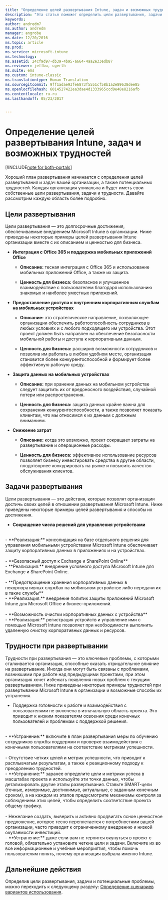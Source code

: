 ```yaml
---
title: "Определение целей развертывания Intune, задач и возможных трудностей | Документы Майкрософт"
description: "Эта статья поможет определить цели развертывания, задачи и возможные трудности для внедрения Microsoft Intune с использованием только облачной среды."
keywords: 
author: andredm7
ms.author: andredm
manager: angrobe
ms.date: 12/20/2016
ms.topic: article
ms.prod: 
ms.service: microsoft-intune
ms.technology: 
ms.assetid: 24cf9d97-db39-4b95-a664-4aa2e33edb87
ms.reviewer: jeffbu, cgerth
ms.suite: ems
ms.custom: intune-classic
ms.translationtype: Human Translation
ms.sourcegitcommit: 9ff1adae93fe6873f5551cf58b1a2e89638dee85
ms.openlocfilehash: 6014527422ea3dae4d1333965ccd9e48e8216afb
ms.contentlocale: ru-ru
ms.lasthandoff: 05/23/2017


---
```


# <a name="determine-intune-deployment-goals-objectives-and-challenges"></a>Определение целей развертывания Intune, задач и возможных трудностей

[!INCLUDE[note for both-portals](../includes/note-for-both-portals.md)]

Хороший план развертывания начинается с определения целей развертывания и задач вашей организации, а также потенциальных трудностей. Каждая организация уникальна и будет иметь свои собственные цели развертывания, задачи и трудности. Давайте рассмотрим каждую область более подробно.

## <a name="deployment-goals"></a>Цели развертывания

Цели развертывания — это долгосрочные достижения, обеспечиваемые внедрением Microsoft Intune в организации. Ниже приведены некоторые примеры целей развертывания Intune организации вместе с их описанием и ценностью для бизнеса.

-   **Интеграция с Office 365 и поддержка мобильных приложений Office**

    -   **Описание:** тесная интеграция с Office 365 и использование мобильных приложений Office, а также их защита.

    -   **Ценность для бизнеса:** безопасное и улучшенное взаимодействие с пользователем благодаря использованию знакомых и наиболее уместных приложений.

-   **Предоставление доступа к внутренним корпоративным службам на мобильных устройствах**

    -   **Описание:** это стратегическое направление, позволяющее организации обеспечить работоспособность сотрудников в любых условиях и с любого подходящего им устройства. Этот проект должен быть направлен на обеспечение безопасности мобильной работы и доступа к корпоративным данным.

    -   **Ценность для бизнеса:** расширив возможности сотрудников и позволив им работать в любом удобном месте, организация становится более конкурентоспособной и формирует более эффективную рабочую среду.

-   **Защита данных на мобильных устройствах**

    -   **Описание:** при хранении данных на мобильном устройстве следует защитить их от вредоносного воздействия, случайной потери или распространения.

    -   **Ценность для бизнеса:** защита данных крайне важна для сохранения конкурентоспособности, а также позволяет показать клиентам, что мы относимся к их данным с должным вниманием.

-   **Снижение затрат**

    -   **Описание:** когда это возможно, проект сокращает затраты на развертывание и операционные расходы.

    -    **Ценность для бизнеса:** эффективное использование ресурсов позволяет бизнесу инвестировать средства в другие области, плодотворнее конкурировать на рынке и повысить качество обслуживания клиентов.

## <a name="deployment-objectives"></a>Задачи развертывания

Цели развертывания — это действия, которые позволят организации достичь своих целей в отношении развертывания Microsoft Intune. Ниже приведены некоторые примеры целей развертывания и способы их достижения.

-   **Сокращение числа решений для управления устройствами**
<br>
    -   **Реализация:** консолидация на базе отдельного решения для управления мобильными устройствами Microsoft Intune обеспечивает защиту корпоративных данных в приложениях и на устройствах.
<br></br>
-   **Безопасный доступ к Exchange и SharePoint Online**
<br>
    -   **Реализация:** внедрение условного доступа Microsoft Intune для Exchange и SharePoint Online.
<br></br>
-   **Предотвращение хранения корпоративных данных в некорпоративных службах на мобильном устройстве либо передачи их в такие службы**
<br>
    -   **Реализация:** внедрение политик защиты приложений Microsoft Intune для Microsoft Office и бизнес-приложений.
<br></br>
-   **Возможность очистки корпоративных данных с устройства**
<br>
    -   **Реализация:** регистрация устройств и управление ими с помощью Microsoft Intune позволяет при необходимости выполнить удаленную очистку корпоративных данных и ресурсов.

## <a name="deployment-challenges"></a>Трудности при развертывании

Трудности при развертывания — это ключевые проблемы, с которыми сталкивается организация, способные оказать отрицательное влияние на развертывание. Иногда они могут быть связаны с проблемами, возникшими при работе над предыдущими проектами, при этом организация хочет избежать появления новых проблем с текущим развертыванием. Ниже приведены некоторые примеры трудностей при развертывании Microsoft Intune в организации и возможные способы их устранения.

-   Поддержка готовности к работе и взаимодействия с пользователями не включена в изначальную область проекта.  Это приводит к низким показателям освоения среди конечных пользователей и проблемам с поддержкой решения.
<br>
    -   **Устранение:** включите в план развертывания меры по обучению сотрудников службы поддержки и проверке взаимодействия с конечными пользователями на соответствие метрикам успешности.
<br></br>
-   Отсутствие четких целей и метрик успешности, что приводит к расплывчатым результатам, а также к реакционному подходу к преодолению трудностей.
<br>
    -   **Устранение:** заранее определите цели и метрики успеха в масштабах проекта и используйте эти точки данных, чтобы детализировать другие этапы развертывания. Ставьте SMART-цели (точные, измеримые, достижимые, актуальные, с заданным конечным сроком), а на каждом из этапов предусмотрите механизмы контроля за соблюдением этих целей, чтобы определить соответствие проекта общему графику.
<br></br>
-   Нежелание создать, выверить и активно продвигать ясное ценностное предложение, которое тесно переплетается с потребностями вашей организации, часто приводит к ограниченному внедрению и низкой окупаемости инвестиций.
<br>
    -   **Устранение:** даже если вам не терпится окунуться в проект с головой, обязательно установите четкие цели и задачи. Включите их во все информационные и учебные мероприятия, чтобы помочь пользователям понять, почему организация выбрала именно Intune.

## <a name="next-steps"></a>Дальнейшие действия

Определив цели развертывания, задачи и потенциальные проблемы, можно переходить к следующему разделу: [Определение сценариев вариантов использования](section-2-identify-use-case-scenarios.md).

